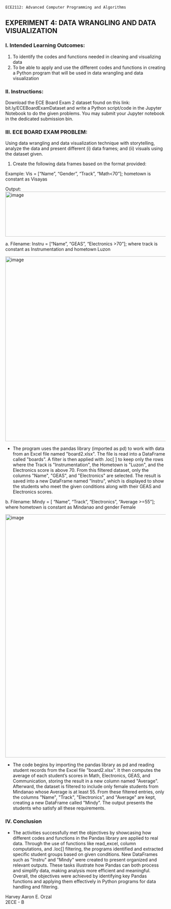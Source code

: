 `ECE2112: Advanced Computer Programming and Algorithms`
## EXPERIMENT 4: DATA WRANGLING AND DATA VISUALIZATION

### I. Intended Learning Outcomes:  

1. To identify the codes and functions needed in cleaning and visualizing data
2. To be able to apply and use the different codes and functions in creating a Python program that will
be used in data wrangling and data visualization

### II. Instructions:

Download the ECE Board Exam 2 dataset found on this link: bit.ly/ECEBoardExamDataset and write a Python script/code in the Jupyter Notebook to do the given problems. You may submit your Jupyter notebook in the dedicated submission bin.

### III. ECE BOARD EXAM PROBLEM: 
Using data wrangling and data visualization technique with
storytelling, analyze the data and present different (i) data frames; and (ii) visuals using the dataset given.
1. Create the following data frames based on the format provided:  

Example: Vis = [“Name”, “Gender”, “Track”, “Math<70”]; hometown is constant as Visayas  

Output:
<img width="751" height="141" alt="image" src="https://github.com/user-attachments/assets/db0f8fce-93f0-4c26-95d9-dd49d849e319" />

a. Filename: Instru = [“Name”, “GEAS”, “Electronics >70”]; where track is constant as Instrumentation and hometown Luzon

<img width="708" height="580" alt="image" src="https://github.com/user-attachments/assets/aa0a8411-0769-45a8-9130-f7d39582d811" />  

- The program uses the pandas library (imported as pd) to work with data from an Excel file named "board2.xlsx". The file is read into a DataFrame called "boards". A filter is then applied with .loc[ ] to keep only the rows where the Track is "Instrumentation", the Hometown is "Luzon", and the Electronics score is above 70. From this filtered dataset, only the columns "Name", "GEAS", and "Electronics" are selected. The result is saved into a new DataFrame named "Instru", which is displayed to show the students who meet the given conditions along with their GEAS and Electronics scores.

b. Filename: Mindy = [ “Name”, “Track”, “Electronics”, “Average >=55”]; where hometown is constant as Mindanao and gender Female  

<img width="1001" height="763" alt="image" src="https://github.com/user-attachments/assets/f4f53db9-5d47-4efb-bf1e-d7c58e01893a" />

- The code begins by importing the pandas library as pd and reading student records from the Excel file "board2.xlsx". It then computes the average of each student’s scores in Math, Electronics, GEAS, and Communication, storing the result in a new column named "Average". Afterward, the dataset is filtered to include only female students from Mindanao whose Average is at least 55. From these filtered entries, only the columns "Name", "Track", "Electronics", and "Average" are kept, creating a new DataFrame called "Mindy". The output presents the students who satisfy all these requirements.

### IV. Conclusion  

- The activities successfully met the objectives by showcasing how different codes and functions in the Pandas library are applied to real data. Through the use of functions like read_excel, column computations, and .loc[] filtering, the programs identified and extracted specific student groups based on given conditions. New DataFrames such as "Instru" and "Mindy" were created to present organized and relevant outputs. These tasks illustrate how Pandas can both process and simplify data, making analysis more efficient and meaningful. Overall, the objectives were achieved by identifying key Pandas functions and applying them effectively in Python programs for data handling and filtering.

Harvey Aaron E. Orzal  
2ECE - B



